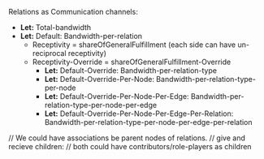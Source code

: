 Relations as Communication channels:
- **Let:** Total-bandwidth
- **Let:** Default: Bandwidth-per-relation
    - Receptivity = shareOfGeneralFulfillment (each side can have un-reciprocal receptivity)
    - Receptivity-Override = shareOfGeneralFulfillment-Override
        - **Let:** Default-Override: Bandwidth-per-relation-type
        - **Let:** Default-Override-Per-Node: Bandwidth-per-relation-type-per-node
        - **Let:** Default-Override-Per-Node-Per-Edge: Bandwidth-per-relation-type-per-node-per-edge
        - **Let:** Default-Override-Per-Node-Per-Edge-Per-Relation: Bandwidth-per-relation-type-per-node-per-edge-per-relation

// We could have associations be parent nodes of relations.
// give and recieve children:
// both could have contributors/role-players as children